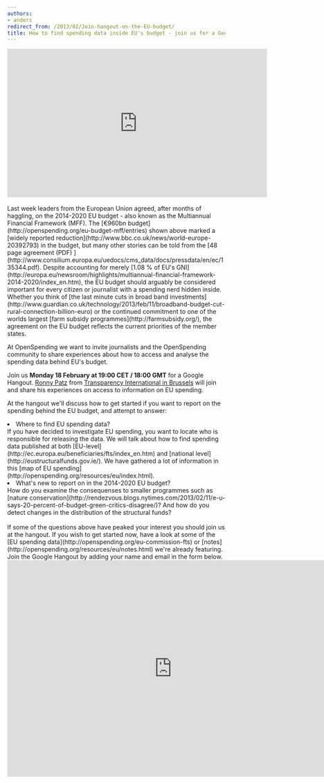 ```yaml
---
authors:
- anders
redirect_from: /2013/02/Join-hangout-on-the-EU-budget/
title: How to find spending data inside EU's budget - join us for a Google Hangout!
---
```


<iframe width='600' height='343' src='http://openspending.org/eu-budget-mff/embed?widget=treemap&state=%7B%22drilldowns%22%3A%5B%22main-programme%22%2C%22programme%22%2C%22sub-programme%22%5D%2C%22year%22%3A2020%2C%22cuts%22%3A%7B%7D%7D&width=700&height=400' frameborder='0'></iframe>
<br>
<br>
Last week leaders from the European Union agreed, after months of haggling, on the 2014-2020 EU budget - also known as the Multiannual Financial Framework (MFF). The [€960bn budget](http://openspending.org/eu-budget-mff/entries) shown above marked a [widely reported reduction](http://www.bbc.co.uk/news/world-europe-20392793) in the budget, but many other stories can be told from the [48 page agreement (PDF) ](http://www.consilium.europa.eu/uedocs/cms_data/docs/pressdata/en/ec/135344.pdf). Despite accounting for merely [1.08 % of EU's GNI](http://europa.eu/newsroom/highlights/multiannual-financial-framework-2014-2020/index_en.htm), the EU budget should arguably be considered important for every citizen or journalist with a spending nerd hidden inside. Whether you think of [the last minute cuts in broad band investments](http://www.guardian.co.uk/technology/2013/feb/11/broadband-budget-cut-rural-connection-billion-euro) or the continued commitment to one of the worlds largest [farm subsidy programmes](http://farmsubsidy.org/), the agreement on the EU budget reflects the current priorities of the member states. 

At OpenSpending we want to invite journalists and the OpenSpending community to share experiences about how to access and analyse the spending data behind EU's budget. <br>

Join us <strong>Monday 18 February at 19:00 CET / 18:00 GMT</strong> for a Google Hangout. 
[Ronny Patz](http://twitter.com/ronpatz) from [Transparency International in Brussels](http://www.transparencyinternational.eu/) will join and share his experiences on access to information on EU spending. 

At the hangout we'll discuss how to get started if you want to report on the spending behind the EU budget, and attempt to answer: 
<li>Where to find EU spending data?<br>
If you have decided to investigate EU spending, you want to locate who is responsible for releasing the data. We will talk about how to find spending data published at both [EU-level](http://ec.europa.eu/beneficiaries/fts/index_en.htm) and [national level](http://eustructuralfunds.gov.ie/). We have gathered a lot of information in this [map of EU spending](http://openspending.org/resources/eu/index.html).</li> 

<li>What's new to report on in the 2014-2020 EU budget?<br>
How do you examine the consequenses to smaller programmes such as [nature conservation](http://rendezvous.blogs.nytimes.com/2013/02/11/e-u-says-20-percent-of-budget-green-critics-disagree/)? 
And how do you detect changes in the distribution of the structural funds?</li> 
<br>
If some of the questions above have peaked your interest you should join us at the hangout. If you wish to get started now, have a look at some of the [EU spending data](http://openspending.org/eu-commission-fts) or [notes](http://openspending.org/resources/eu/notes.html) we're already featuring.
Join the Google Hangout by adding your name and email in the form below.  
<iframe src="https://docs.google.com/forms/d/1YHLe9oH-Vxv04PQ7Kk6BuocsD06TTfYrc7aK9A9DbCk/viewform?embedded=true" width="760" height="500" frameborder="0" marginheight="0" marginwidth="0">Loading...</iframe>

